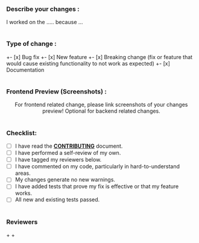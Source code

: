 ### Describe your changes :
<!-- Explain what you have done !-->
<!-- Be sure to tag your assigned issue !-->
I worked on the ..... because ...

#
### Type of change :

<!-- You should choice 1 option and delete options that aren't relevant -->

+- [x] Bug fix
+- [x] New feature
+- [x] Breaking change (fix or feature that would cause existing functionality to not work as expected)
+- [x] Documentation
#
### Frontend Preview (Screenshots) :
<!-- While providing screenshots, delete the text below !-->
<!-- try as much as possible to explain each change in each screenshot !-->
<!-- Don't forget to delete the p element while providing screeshots !-->
<p align="center">For frontend related change, please link screenshots of your changes preview! Optional for backend related changes.
</p>

#

### Checklist:
<!-- If you have access, please choose the right review label ("Review: Needs 1" OR "Review: Needs 2")!-->
<!-- add an x in [] if done !-->
<!-- don't mark items that you didn't do !-->

- [ ] I have read the [**CONTRIBUTING**](https://docs.open-metadata.org/open-source-community/developer) document.
- [ ] I have performed a self-review of my own. 
- [ ] I have tagged my reviewers below.
- [ ] I have commented on my code, particularly in hard-to-understand areas.
- [ ] My changes generate no new warnings.
- [ ] I have added tests that prove my fix is effective or that my feature works.
- [ ] All new and existing tests passed.
#

### Reviewers
<!-- Please see the contributing guidelines and then add your reviewer(s) !-->
<!--- OpenMetadata Community thanks you for explaining your changes in detail !-->
<!--- If you are unsure of people to review your work, you can add anyone of these developers :) !-->
<!--- Frontend: @shahsank3t, @darth-coder00, @Sachin-chaurasiya -->
+<!--- Backend: @sureshms -->
+<!--- Ingestion: @ayush-shah -->